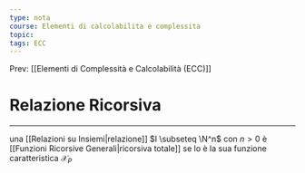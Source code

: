 ```yaml
---
type: nota
course: Elementi di calcolabilita e complessita
topic: 
tags: ECC
---
```


Prev: [[Elementi di Complessità e Calcolabilità (ECC)]]

# Relazione Ricorsiva
---
una [[Relazioni su Insiemi|relazione]] $I \subseteq \N^n$ con $n>0$ è [[Funzioni Ricorsive Generali|ricorsiva totale]] se lo è la sua funzione caratteristica $\mathcal{X}_P$ 